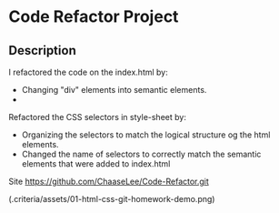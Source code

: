 # Code Refactor Project

## Description

I refactored the code on the index.html by:

- Changing "div" elements into semantic elements.
- 

Refactored the CSS selectors in style-sheet by:

- Organizing the selectors to match the logical structure og the html elements.
- Changed the name of selectors to correctly match the semantic elements that were added to index.html

Site https://github.com/ChaaseLee/Code-Refactor.git

(.criteria/assets/01-html-css-git-homework-demo.png)